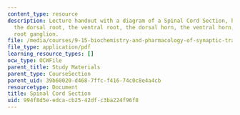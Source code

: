 ```yaml
---
content_type: resource
description: Lecture handout with a diagram of a Spinal Cord Section, highlighting
  the dorsal root, the ventral root, the dorsal horn, the ventral horn, and the dorsal
  root ganglion.
file: /media/courses/9-15-biochemistry-and-pharmacology-of-synaptic-transmission-fall-2007/994f8d5eedcacb2542dfc3ba224f96f8_spinalcord.pdf
file_type: application/pdf
learning_resource_types: []
ocw_type: OCWFile
parent_title: Study Materials
parent_type: CourseSection
parent_uid: 39b60020-d468-7ffc-f416-74c0c8e4a4cb
resourcetype: Document
title: Spinal Cord Section
uid: 994f8d5e-edca-cb25-42df-c3ba224f96f8
---
```

